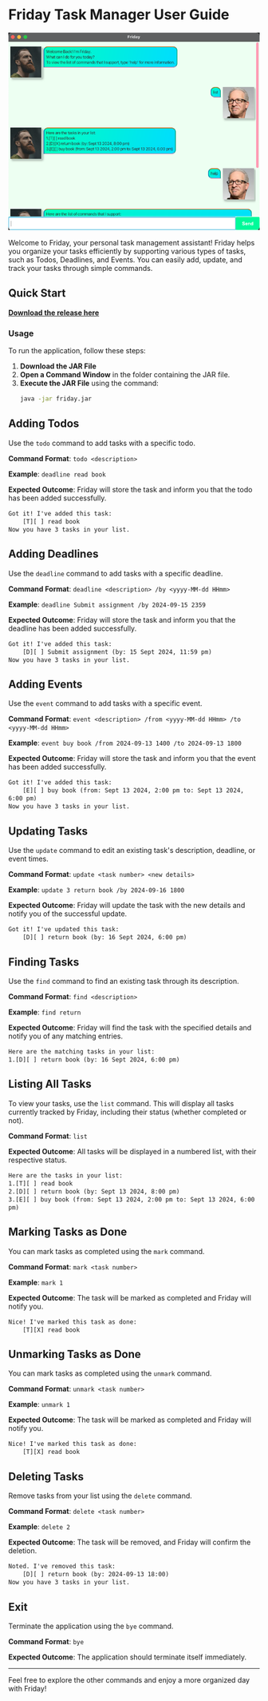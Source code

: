 # Friday Task Manager User Guide

![Ui.png](Ui.png)

Welcome to Friday, your personal task management assistant! Friday helps you organize your tasks efficiently by supporting various types of tasks, such as Todos, Deadlines, and Events. You can easily add, update, and track your tasks through simple commands.

## Quick Start
**[Download the release here](https://github.com/blanklogic/ip/releases)**

### Usage
To run the application, follow these steps:

1. **Download the JAR File**
2. **Open a Command Window** in the folder containing the JAR file.
3. **Execute the JAR File** using the command:
   ```bash
   java -jar friday.jar
   ```

## Adding Todos

Use the `todo` command to add tasks with a specific todo.

**Command Format**: `todo <description>`

**Example**: `deadline read book`

**Expected Outcome**: 
Friday will store the task and inform you that the todo has been added successfully.
```
Got it! I've added this task:
    [T][ ] read book
Now you have 3 tasks in your list.
```

## Adding Deadlines

Use the `deadline` command to add tasks with a specific deadline.

**Command Format**: `deadline <description> /by <yyyy-MM-dd HHmm>`

**Example**: `deadline Submit assignment /by 2024-09-15 2359`

**Expected Outcome**: 
Friday will store the task and inform you that the deadline has been added successfully.
```
Got it! I've added this task:
    [D][ ] Submit assignment (by: 15 Sept 2024, 11:59 pm)
Now you have 3 tasks in your list.
```

## Adding Events

Use the `event` command to add tasks with a specific event.

**Command Format**: `event <description> /from <yyyy-MM-dd HHmm> /to <yyyy-MM-dd HHmm>`

**Example**: `event buy book /from 2024-09-13 1400 /to 2024-09-13 1800`

**Expected Outcome**: 
Friday will store the task and inform you that the event has been added successfully.
```
Got it! I've added this task:
    [E][ ] buy book (from: Sept 13 2024, 2:00 pm to: Sept 13 2024, 6:00 pm)
Now you have 3 tasks in your list.
```

## Updating Tasks

Use the `update` command to edit an existing task's description, deadline, or event times.

**Command Format**: `update <task number> <new details>`

**Example**: `update 3 return book /by 2024-09-16 1800`

**Expected Outcome**: 
Friday will update the task with the new details and notify you of the successful update.

```
Got it! I've updated this task:
    [D][ ] return book (by: 16 Sept 2024, 6:00 pm)
```

## Finding Tasks

Use the `find` command to find an existing task through its description.

**Command Format**: `find <description>`

**Example**: `find return`

**Expected Outcome**: 
Friday will find the task with the specified details and notify you of any matching entries.

```
Here are the matching tasks in your list:
1.[D][ ] return book (by: 16 Sept 2024, 6:00 pm)
```

## Listing All Tasks

To view your tasks, use the `list` command. This will display all tasks currently tracked by Friday, including their status (whether completed or not).

**Command Format**: `list`

**Expected Outcome**: 
All tasks will be displayed in a numbered list, with their respective status.

```
Here are the tasks in your list:
1.[T][ ] read book
2.[D][ ] return book (by: Sept 13 2024, 8:00 pm)
3.[E][ ] buy book (from: Sept 13 2024, 2:00 pm to: Sept 13 2024, 6:00 pm)
```

## Marking Tasks as Done

You can mark tasks as completed using the `mark` command.

**Command Format**: `mark <task number>`

**Example**: `mark 1`

**Expected Outcome**: 
The task will be marked as completed and Friday will notify you.

```
Nice! I've marked this task as done:
    [T][X] read book
```

## Unmarking Tasks as Done

You can mark tasks as completed using the `unmark` command.

**Command Format**: `unmark <task number>`

**Example**: `unmark 1`

**Expected Outcome**: 
The task will be marked as completed and Friday will notify you.

```
Nice! I've marked this task as done:
    [T][X] read book
```

## Deleting Tasks

Remove tasks from your list using the `delete` command.

**Command Format**: `delete <task number>`

**Example**: `delete 2`

**Expected Outcome**: 
The task will be removed, and Friday will confirm the deletion.

```
Noted. I've removed this task:
    [D][ ] return book (by: 2024-09-13 18:00)
Now you have 3 tasks in your list.
```

## Exit

Terminate the application using the `bye` command.

**Command Format**: `bye`

**Expected Outcome**:
The application should terminate itself immediately.

---

Feel free to explore the other commands and enjoy a more organized day with Friday!
